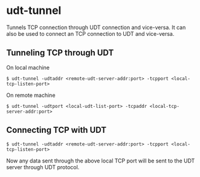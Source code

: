 # udt-tunnel

Tunnels TCP connection through UDT connection and vice-versa. It can also be used to connect an TCP connection to UDT and vice-versa.

## Tunneling TCP through UDT

On local machine

```
$ udt-tunnel -udtaddr <remote-udt-server-addr:port> -tcpport <local-tcp-listen-port>
```

On remote machine

```
$ udt-tunnel -udtport <local-udt-list-port> -tcpaddr <local-tcp-server-addr:port>
```

## Connecting TCP with UDT

```
$ udt-tunnel -udtaddr <remote-udt-server-addr:port> -tcpport <local-tcp-listen-port>
```

Now any data sent through the above local TCP port will be sent to the UDT server through UDT protocol.
